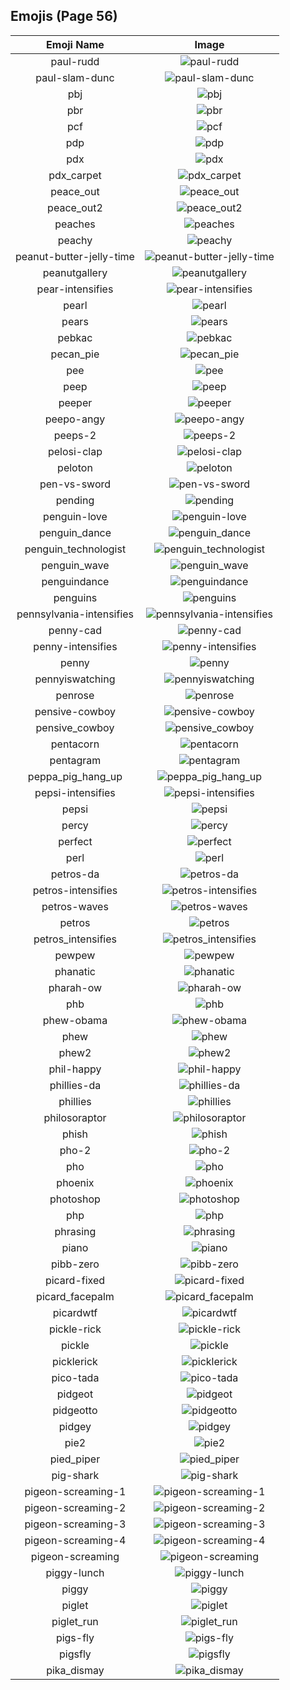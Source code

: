 
  ## Emojis (Page 56)
  |Emoji Name|Image|
  | :-: | :-: |
  |paul-rudd| ![paul-rudd](/emojis/hashicorp/paul-rudd.png)|
  |paul-slam-dunc| ![paul-slam-dunc](/emojis/hashicorp/paul-slam-dunc.png)|
  |pbj| ![pbj](/emojis/hashicorp/pbj.png)|
  |pbr| ![pbr](/emojis/hashicorp/pbr.png)|
  |pcf| ![pcf](/emojis/hashicorp/pcf.png)|
  |pdp| ![pdp](/emojis/hashicorp/pdp.jpg)|
  |pdx| ![pdx](/emojis/hashicorp/pdx.jpg)|
  |pdx_carpet| ![pdx_carpet](/emojis/hashicorp/pdx_carpet.gif)|
  |peace_out| ![peace_out](/emojis/hashicorp/peace_out.jpg)|
  |peace_out2| ![peace_out2](/emojis/hashicorp/peace_out2.gif)|
  |peaches| ![peaches](/emojis/hashicorp/peaches.png)|
  |peachy| ![peachy](/emojis/hashicorp/peachy.gif)|
  |peanut-butter-jelly-time| ![peanut-butter-jelly-time](/emojis/hashicorp/peanut-butter-jelly-time.gif)|
  |peanutgallery| ![peanutgallery](/emojis/hashicorp/peanutgallery.gif)|
  |pear-intensifies| ![pear-intensifies](/emojis/hashicorp/pear-intensifies.gif)|
  |pearl| ![pearl](/emojis/hashicorp/pearl.png)|
  |pears| ![pears](/emojis/hashicorp/pears.png)|
  |pebkac| ![pebkac](/emojis/hashicorp/pebkac.jpg)|
  |pecan_pie| ![pecan_pie](/emojis/hashicorp/pecan_pie.png)|
  |pee| ![pee](/emojis/hashicorp/pee.png)|
  |peep| ![peep](/emojis/hashicorp/peep.jpg)|
  |peeper| ![peeper](/emojis/hashicorp/peeper.png)|
  |peepo-angy| ![peepo-angy](/emojis/hashicorp/peepo-angy.png)|
  |peeps-2| ![peeps-2](/emojis/hashicorp/peeps-2.png)|
  |pelosi-clap| ![pelosi-clap](/emojis/hashicorp/pelosi-clap.jpg)|
  |peloton| ![peloton](/emojis/hashicorp/peloton.png)|
  |pen-vs-sword| ![pen-vs-sword](/emojis/hashicorp/pen-vs-sword.png)|
  |pending| ![pending](/emojis/hashicorp/pending.png)|
  |penguin-love| ![penguin-love](/emojis/hashicorp/penguin-love.gif)|
  |penguin_dance| ![penguin_dance](/emojis/hashicorp/penguin_dance.gif)|
  |penguin_technologist| ![penguin_technologist](/emojis/hashicorp/penguin_technologist.png)|
  |penguin_wave| ![penguin_wave](/emojis/hashicorp/penguin_wave.png)|
  |penguindance| ![penguindance](/emojis/hashicorp/penguindance.gif)|
  |penguins| ![penguins](/emojis/hashicorp/penguins.png)|
  |pennsylvania-intensifies| ![pennsylvania-intensifies](/emojis/hashicorp/pennsylvania-intensifies.gif)|
  |penny-cad| ![penny-cad](/emojis/hashicorp/penny-cad.png)|
  |penny-intensifies| ![penny-intensifies](/emojis/hashicorp/penny-intensifies.gif)|
  |penny| ![penny](/emojis/hashicorp/penny.png)|
  |pennyiswatching| ![pennyiswatching](/emojis/hashicorp/pennyiswatching.png)|
  |penrose| ![penrose](/emojis/hashicorp/penrose.png)|
  |pensive-cowboy| ![pensive-cowboy](/emojis/hashicorp/pensive-cowboy.png)|
  |pensive_cowboy| ![pensive_cowboy](/emojis/hashicorp/pensive_cowboy.png)|
  |pentacorn| ![pentacorn](/emojis/hashicorp/pentacorn.jpg)|
  |pentagram| ![pentagram](/emojis/hashicorp/pentagram.png)|
  |peppa_pig_hang_up| ![peppa_pig_hang_up](/emojis/hashicorp/peppa_pig_hang_up.png)|
  |pepsi-intensifies| ![pepsi-intensifies](/emojis/hashicorp/pepsi-intensifies.gif)|
  |pepsi| ![pepsi](/emojis/hashicorp/pepsi.png)|
  |percy| ![percy](/emojis/hashicorp/percy.png)|
  |perfect| ![perfect](/emojis/hashicorp/perfect.gif)|
  |perl| ![perl](/emojis/hashicorp/perl.gif)|
  |petros-da| ![petros-da](/emojis/hashicorp/petros-da.png)|
  |petros-intensifies| ![petros-intensifies](/emojis/hashicorp/petros-intensifies.gif)|
  |petros-waves| ![petros-waves](/emojis/hashicorp/petros-waves.gif)|
  |petros| ![petros](/emojis/hashicorp/petros.png)|
  |petros_intensifies| ![petros_intensifies](/emojis/hashicorp/petros_intensifies.gif)|
  |pewpew| ![pewpew](/emojis/hashicorp/pewpew.png)|
  |phanatic| ![phanatic](/emojis/hashicorp/phanatic.png)|
  |pharah-ow| ![pharah-ow](/emojis/hashicorp/pharah-ow.png)|
  |phb| ![phb](/emojis/hashicorp/phb.jpg)|
  |phew-obama| ![phew-obama](/emojis/hashicorp/phew-obama.gif)|
  |phew| ![phew](/emojis/hashicorp/phew.jpg)|
  |phew2| ![phew2](/emojis/hashicorp/phew2.png)|
  |phil-happy| ![phil-happy](/emojis/hashicorp/phil-happy.png)|
  |phillies-da| ![phillies-da](/emojis/hashicorp/phillies-da.png)|
  |phillies| ![phillies](/emojis/hashicorp/phillies.png)|
  |philosoraptor| ![philosoraptor](/emojis/hashicorp/philosoraptor.png)|
  |phish| ![phish](/emojis/hashicorp/phish.jpg)|
  |pho-2| ![pho-2](/emojis/hashicorp/pho-2.png)|
  |pho| ![pho](/emojis/hashicorp/pho.png)|
  |phoenix| ![phoenix](/emojis/hashicorp/phoenix.gif)|
  |photoshop| ![photoshop](/emojis/hashicorp/photoshop.png)|
  |php| ![php](/emojis/hashicorp/php.png)|
  |phrasing| ![phrasing](/emojis/hashicorp/phrasing.png)|
  |piano| ![piano](/emojis/hashicorp/piano.png)|
  |pibb-zero| ![pibb-zero](/emojis/hashicorp/pibb-zero.png)|
  |picard-fixed| ![picard-fixed](/emojis/hashicorp/picard-fixed.gif)|
  |picard_facepalm| ![picard_facepalm](/emojis/hashicorp/picard_facepalm.png)|
  |picardwtf| ![picardwtf](/emojis/hashicorp/picardwtf.png)|
  |pickle-rick| ![pickle-rick](/emojis/hashicorp/pickle-rick.png)|
  |pickle| ![pickle](/emojis/hashicorp/pickle.png)|
  |picklerick| ![picklerick](/emojis/hashicorp/picklerick.png)|
  |pico-tada| ![pico-tada](/emojis/hashicorp/pico-tada.png)|
  |pidgeot| ![pidgeot](/emojis/hashicorp/pidgeot.png)|
  |pidgeotto| ![pidgeotto](/emojis/hashicorp/pidgeotto.png)|
  |pidgey| ![pidgey](/emojis/hashicorp/pidgey.png)|
  |pie2| ![pie2](/emojis/hashicorp/pie2.png)|
  |pied_piper| ![pied_piper](/emojis/hashicorp/pied_piper.jpg)|
  |pig-shark| ![pig-shark](/emojis/hashicorp/pig-shark.png)|
  |pigeon-screaming-1| ![pigeon-screaming-1](/emojis/hashicorp/pigeon-screaming-1.gif)|
  |pigeon-screaming-2| ![pigeon-screaming-2](/emojis/hashicorp/pigeon-screaming-2.gif)|
  |pigeon-screaming-3| ![pigeon-screaming-3](/emojis/hashicorp/pigeon-screaming-3.gif)|
  |pigeon-screaming-4| ![pigeon-screaming-4](/emojis/hashicorp/pigeon-screaming-4.gif)|
  |pigeon-screaming| ![pigeon-screaming](/emojis/hashicorp/pigeon-screaming.gif)|
  |piggy-lunch| ![piggy-lunch](/emojis/hashicorp/piggy-lunch.gif)|
  |piggy| ![piggy](/emojis/hashicorp/piggy.png)|
  |piglet| ![piglet](/emojis/hashicorp/piglet.png)|
  |piglet_run| ![piglet_run](/emojis/hashicorp/piglet_run.png)|
  |pigs-fly| ![pigs-fly](/emojis/hashicorp/pigs-fly.png)|
  |pigsfly| ![pigsfly](/emojis/hashicorp/pigsfly.jpg)|
  |pika_dismay| ![pika_dismay](/emojis/hashicorp/pika_dismay.png)|
  